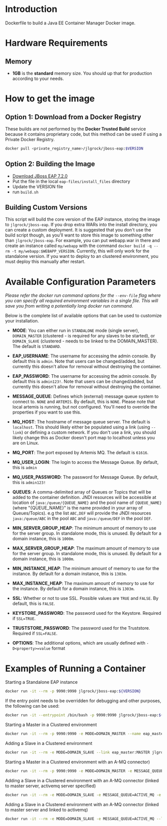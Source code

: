# Introduction

Dockerfile to build a Java EE Container Manager Docker image.

# Hardware Requirements

## Memory

- **1GB** is the **standard** memory size. You should up that for production according to your needs.

# How to get the image

## Option 1: Download from a Docker Registry

These builds are not performed by the **Docker Trusted Build** service because it contains proprietary code, but this 
method can be used if using a Private Docker Registry.

```bash
docker pull <private_registry_name>/jlgrock/jboss-eap:$VERSION
```

## Option 2: Building the Image

* [Download JBoss EAP 7.2.0](http://www.jboss.org/products/eap/download/)
* Put the file in the local `eap-files/install_files` directory
* Update the VERSION file
* run `build.sh`

## Building Custom Versions

This script will build the core version of the EAP instance, storing the image to `jlgrock/jboss-eap`. If you drop 
extra WARs into the install directory, you can create a custom deployment. It is suggested that you don't use the 
build script though, as you'll want to store this image to something other than `jlgrock/jboss-eap`. For example, you 
can put webapp.war in there and create an instance called `my/webapp` with the command 
`docker build -q --rm -t my/webapp:$WEBAPP_VERSION`.  Currently, this will only work for the standalone version.  If 
you want to deploy to an clustered environment, you must deploy this manually after restart.

# Available Configuration Parameters

*Please refer the docker run command options for the `--env-file` flag where you can specify all required environment 
variables in a single file. This will save you from writing a potentially long docker run command.*

Below is the complete list of available options that can be used to customize your installation.

- **MODE**: You can either run in `STANDALONE` mode (single server), `DOMAIN_MASTER` (clustered - is required for any 
slaves to be started), or `DOMAIN_SLAVE` (clustered - needs to be linked to the DOMAIN_MASTER).  The default is `STANDARD`.

- **EAP_USERNAME**: The username for accessing the admin console.  By default this is `admin`.  Note that users can be 
changed/added, but currently this doesn't allow for removal without destroying the container.
- **EAP_PASSWORD**: The username for accessing the admin console.  By default this is `admin123!`.  Note that users can 
be changed/added, but currently this doesn't allow for removal without destroying the container.

- **MESSAGE_QUEUE**: Defines which (external) message queue system to connect to. `NONE` and `ARTEMIS`. By default, 
this is `NONE`.  Please note that local artemis is running, but not configured.  You'll need to override the properties 
if you want to use this.
- **MQ_HOST**: The hostname of message queue server. The default is `localhost`.  This should likely either be 
populated using a link (using `--link`) or defining a custom network.  If you don't use a link, you should likely change 
this as Docker doesn't port map to localhost unless you are on Linux.
- **MQ_PORT**: The port exposed by Artemis MQ.  The default is `61616`.
- **MQ_USER_LOGIN**: The login to access the Message Queue.  By default, this is `admin`
- **MQ_USER_PASSWORD**: The password for Message Queue.  By default, this is `admin123!`

- **QUEUES**: A comma-delimited array of Queues or Topics that will be added to the container definition.  JNDI 
resources will be accessible at location of `java:/queue/{QUEUE_NAME}` and the pool name of `{QUEUE_NAME}` (where
"{QUEUE_NAME}" is the name provided in your array of Queues/Topics).  e.g the list `ABC,DEF` will provide the JNDI 
resources `java:/queue/ABC` in the pool `ABC` and `java:/queue/DEF` in the pool `DEF`.

- **MIN_SERVER_GROUP_HEAP**: The minimum amount of memory to use for the server group. In standalone mode, this is 
unused.  By default for a domain instance, this is `1000m`.
- **MAX_SERVER_GROUP_HEAP**: The maximum amount of memory to use for the server group. In standalone mode, this is 
unused.  By default for a domain instance, this is `1000m`.
- **MIN_INSTANCE_HEAP**: The minimum amount of memory to use for the instance. By default for a domain instance, 
this is `1303m`.
- **MAX_INSTANCE_HEAP**: The maximum amount of memory to use for the instance. By default for a domain instance, 
this is `1303m`.

- **SSL**: Whether or not to use SSL.  Possible values are `TRUE` and `FALSE`.  By default, this is `FALSE`.
- **KEYSTORE_PASSWORD**: The password used for the Keystore.  Required if `SSL=TRUE`.
- **TRUSTSTORE_PASSWORD**:  The password used for the Truststore.  Required if `SSL=FALSE`.

- **OPTIONS**: The additional options, which are usually defined with `-D<property>=value` format

# Examples of Running a Container

Starting a Standalone EAP instance
```bash
docker run -it --rm -p 9990:9990 jlgrock/jboss-eap:${VERSION}
```

If the entry point needs to be overridden for debugging and other purposes, the following can be used: 
```bash
docker run -it --entrypoint /bin/bash -p 9990:9990 jlgrock/jboss-eap:${VERSION}
```

Starting a Master in a Clustered environment
```bash
docker run -it --rm -p 9990:9990 -e MODE=DOMAIN_MASTER --name eap_master jlgrock/jboss-eap:${VERSION}
```

Adding a Slave in a Clustered environment
```bash
docker run -it --rm -e MODE=DOMAIN_SLAVE --link eap_master:MASTER jlgrock/jboss-eap:${VERSION}
```

Starting a Master in a Clustered environment with an A-MQ connector)
```bash
docker run -it --rm -p 9990:9990 -e MODE=DOMAIN_MASTER -e MESSAGE_QUEUE=ACTIVE_MQ -e MQ_HOST=myhost.bla.com --name eap_master jlgrock/jboss-eap:${VERSION}
```

Adding a Slave in a Clustered environment with an A-MQ connector (linked to master server, activemq server specified)
```bash
docker run -it --rm -e MODE=DOMAIN_SLAVE -e MESSAGE_QUEUE=ACTIVE_MQ -e MQ_HOST=myhost.bla.com --link eap_master:MASTER jlgrock/jboss-eap:${VERSION}
```

Adding a Slave in a Clustered environment with an A-MQ connector (linked to master server and linked to activemq)
```bash
docker run -it --rm -e MODE=DOMAIN_SLAVE -e MESSAGE_QUEUE=ACTIVE_MQ --link eap_master:MASTER --link amq:AMQ jlgrock/jboss-eap:${VERSION}
```
